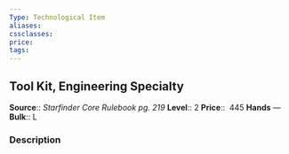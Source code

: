 ```yaml
---
Type: Technological Item
aliases:
cssclasses:
price: 
tags:
---
```

## Tool Kit, Engineering Specialty

**Source**:: _Starfinder Core Rulebook pg. 219_
**Level**:: 2
**Price**::  445
**Hands** — 
**Bulk**:: L

### Description